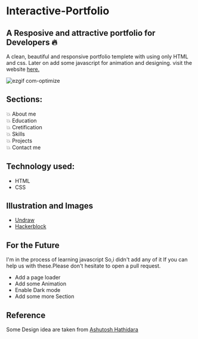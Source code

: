 # Interactive-Portfolio 
## A Resposive and attractive portfolio for Developers 🔥
A clean, beautiful and responsive portfolio templete with using only HTML and css.
Later on add some javascript for animation and designing.
visit the website [here.](https://deypriyanka.github.io/Portfolio/)


![ezgif com-optimize](![PriyankaPortfolio](https://github.com/DeyPriyanka/Portfolio/assets/134927533/11537d2a-7904-474b-8f65-0b27f04b4e0e))

## Sections:
💥 About me\
💥 Education\
💥 Cretification\
💥 Skills\
💥 Projects\
💥 Contact me

## Technology used:
- HTML
- CSS

## Illustration and Images
- [Undraw](https://undraw.co/)
- [Hackerblock](https://hack.codingblocks.com/)

## For the Future
I'm in the process of learning javascript So,i didn't add any of it 
If you can help us with these.Please don't hesitate to open a pull request.
- Add a page loader
- Add some Animation
- Enable Dark mode
- Add some more Section

## Reference 
Some Design idea are taken from [Ashutosh Hathidara](https://github.com/ashutosh1919/masterPortfolio)
